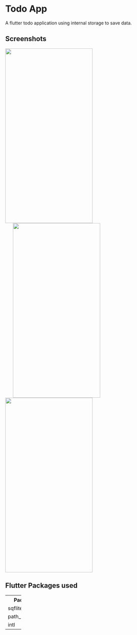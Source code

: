# Todo App

A flutter todo application using internal storage to save data.

## Screenshots

<img height=550 width=275 src="https://github.com/sanxy/TodoApp/blob/main/Screenshots/1.jpg"><img height=550 width=275 src="https://github.com/sanxy/TodoApp/blob/main/Screenshots/2.jpg" hspace=24/><img height=550 width=275 src="https://github.com/sanxy/TodoApp/blob/main/Screenshots/3.jpg"/> 

## Flutter Packages used 
<table style="width:10%">
  <tr>
    <th>Package</th>
    <th>Version</th>
  </tr>
  <tr>
    <td>sqflite</td>
    <td>^1.3.2+1</td>
  </tr>
  <tr>
    <td>path_provider</td>
    <td>^1.3.0</td>
  </tr>
  <tr>
    <td>intl</td>
    <td>^0.16.1</td>
  </tr>
  
</table>

